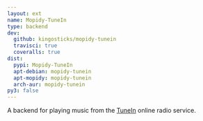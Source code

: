 ```yaml
---
layout: ext
name: Mopidy-TuneIn
type: backend
dev:
  github: kingosticks/mopidy-tunein
  travisci: true
  coveralls: true
dist:
  pypi: Mopidy-TuneIn
  apt-debian: mopidy-tunein
  apt-mopidy: mopidy-tunein
  arch-aur: mopidy-tunein
py3: false
---
```


A backend for playing music from the
[TuneIn](https://tunein.com/) online radio service.
